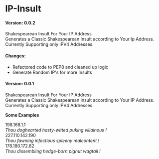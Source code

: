 IP-Insult
=========
<h4>Version: 0.0.2</h4>
Shakespearean Insult For Your IP Address <br/>
Generates a Classic Shakespearean Insult according to Your Ip Address. Currently Supporting only IPV4 Addresses.
<h4>Changes:</h4>
<ul>
<li>Refactored code to PEP8 and cleaned up logic</li>
<li>Generate Random IP's for more Insults</li>
</ul>

<h4>Version: 0.0.1</h4>
Shakespearean Insult For Your IP Address <br/>
Generates a Classic Shakespearean Insult according to Your IP Address. Currently Supporting only IPV4 Addresses.
<p> <b>Some Examples</b> </p>
198.168.1.1<br/>
<i>Thou doghearted hasty-witted puking villainous ! </i><br/>
227.110.142.190<br/>
<i>Thou fawning infectious spleeny malcontent ! </i><br/>
178.180.172.82<br/>
<i>Thou dissembling hedge-born pignut wagtail !</i><br/>
